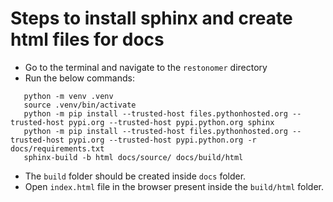 # Steps to install sphinx and create html files for docs

* Go to the terminal and navigate to the `restonomer` directory
* Run the below commands:
```text
   python -m venv .venv
   source .venv/bin/activate
   python -m pip install --trusted-host files.pythonhosted.org --trusted-host pypi.org --trusted-host pypi.python.org sphinx
   python -m pip install --trusted-host files.pythonhosted.org --trusted-host pypi.org --trusted-host pypi.python.org -r docs/requirements.txt
   sphinx-build -b html docs/source/ docs/build/html
```
* The `build` folder should be created inside `docs` folder.
* Open `index.html` file in the browser present inside the `build/html` folder.
